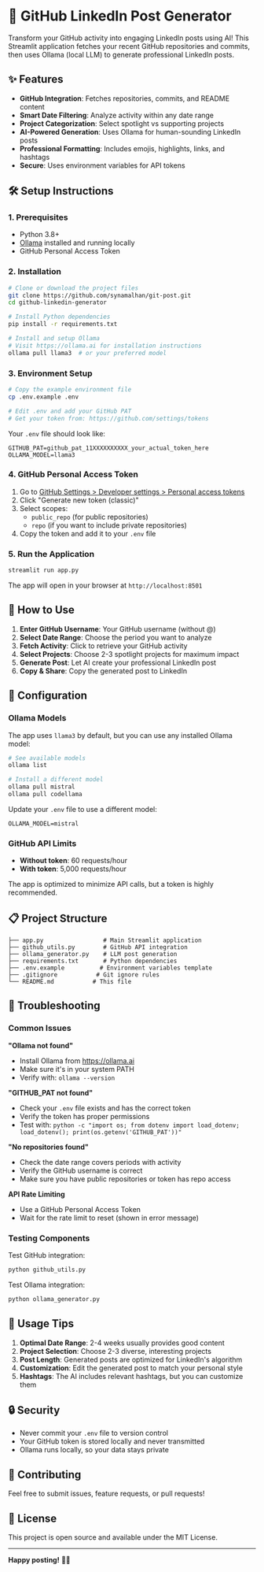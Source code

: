 # 🚀 GitHub LinkedIn Post Generator

Transform your GitHub activity into engaging LinkedIn posts using AI! This Streamlit application fetches your recent GitHub repositories and commits, then uses Ollama (local LLM) to generate professional LinkedIn posts.

## ✨ Features

- **GitHub Integration**: Fetches repositories, commits, and README content
- **Smart Date Filtering**: Analyze activity within any date range
- **Project Categorization**: Select spotlight vs supporting projects
- **AI-Powered Generation**: Uses Ollama for human-sounding LinkedIn posts
- **Professional Formatting**: Includes emojis, highlights, links, and hashtags
- **Secure**: Uses environment variables for API tokens

## 🛠️ Setup Instructions

### 1. Prerequisites

- Python 3.8+
- [Ollama](https://ollama.ai) installed and running locally
- GitHub Personal Access Token

### 2. Installation

```bash
# Clone or download the project files
git clone https://github.com/synamalhan/git-post.git
cd github-linkedin-generator

# Install Python dependencies
pip install -r requirements.txt

# Install and setup Ollama
# Visit https://ollama.ai for installation instructions
ollama pull llama3  # or your preferred model
```

### 3. Environment Setup

```bash
# Copy the example environment file
cp .env.example .env

# Edit .env and add your GitHub PAT
# Get your token from: https://github.com/settings/tokens
```

Your `.env` file should look like:
```
GITHUB_PAT=github_pat_11XXXXXXXXXX_your_actual_token_here
OLLAMA_MODEL=llama3
```

### 4. GitHub Personal Access Token

1. Go to [GitHub Settings > Developer settings > Personal access tokens](https://github.com/settings/tokens)
2. Click "Generate new token (classic)"
3. Select scopes:
   - `public_repo` (for public repositories)
   - `repo` (if you want to include private repositories)
4. Copy the token and add it to your `.env` file

### 5. Run the Application

```bash
streamlit run app.py
```

The app will open in your browser at `http://localhost:8501`

## 📖 How to Use

1. **Enter GitHub Username**: Your GitHub username (without @)
2. **Select Date Range**: Choose the period you want to analyze
3. **Fetch Activity**: Click to retrieve your GitHub activity
4. **Select Projects**: Choose 2-3 spotlight projects for maximum impact
5. **Generate Post**: Let AI create your professional LinkedIn post
6. **Copy & Share**: Copy the generated post to LinkedIn

## 🔧 Configuration

### Ollama Models

The app uses `llama3` by default, but you can use any installed Ollama model:

```bash
# See available models
ollama list

# Install a different model
ollama pull mistral
ollama pull codellama
```

Update your `.env` file to use a different model:
```
OLLAMA_MODEL=mistral
```

### GitHub API Limits

- **Without token**: 60 requests/hour
- **With token**: 5,000 requests/hour

The app is optimized to minimize API calls, but a token is highly recommended.

## 📋 Project Structure

```
├── app.py                 # Main Streamlit application
├── github_utils.py        # GitHub API integration
├── ollama_generator.py    # LLM post generation
├── requirements.txt       # Python dependencies
├── .env.example          # Environment variables template
├── .gitignore           # Git ignore rules
└── README.md           # This file
```

## 🐛 Troubleshooting

### Common Issues

**"Ollama not found"**
- Install Ollama from https://ollama.ai
- Make sure it's in your system PATH
- Verify with: `ollama --version`

**"GITHUB_PAT not found"**
- Check your `.env` file exists and has the correct token
- Verify the token has proper permissions
- Test with: `python -c "import os; from dotenv import load_dotenv; load_dotenv(); print(os.getenv('GITHUB_PAT'))"`

**"No repositories found"**
- Check the date range covers periods with activity
- Verify the GitHub username is correct
- Make sure you have public repositories or token has repo access

**API Rate Limiting**
- Use a GitHub Personal Access Token
- Wait for the rate limit to reset (shown in error message)

### Testing Components

Test GitHub integration:
```bash
python github_utils.py
```

Test Ollama integration:
```bash
python ollama_generator.py
```

## 🎯 Usage Tips

1. **Optimal Date Range**: 2-4 weeks usually provides good content
2. **Project Selection**: Choose 2-3 diverse, interesting projects
3. **Post Length**: Generated posts are optimized for LinkedIn's algorithm
4. **Customization**: Edit the generated post to match your personal style
5. **Hashtags**: The AI includes relevant hashtags, but you can customize them

## 🔒 Security

- Never commit your `.env` file to version control
- Your GitHub token is stored locally and never transmitted
- Ollama runs locally, so your data stays private

## 🤝 Contributing

Feel free to submit issues, feature requests, or pull requests!

## 📄 License

This project is open source and available under the MIT License.

---

**Happy posting!** 🚀✨